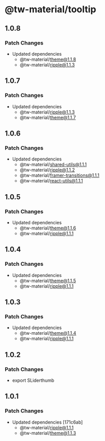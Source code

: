 # @tw-material/tooltip

## 1.0.8

### Patch Changes

- Updated dependencies
  - @tw-material/theme@1.1.8
  - @tw-material/ripple@1.1.3

## 1.0.7

### Patch Changes

- Updated dependencies
  - @tw-material/ripple@1.1.3
  - @tw-material/theme@1.1.7

## 1.0.6

### Patch Changes

- Updated dependencies
  - @tw-material/shared-utils@1.1.1
  - @tw-material/ripple@1.1.2
  - @tw-material/framer-transitions@1.1.1
  - @tw-material/react-utils@1.1.1

## 1.0.5

### Patch Changes

- Updated dependencies
  - @tw-material/theme@1.1.6
  - @tw-material/ripple@1.1.1

## 1.0.4

### Patch Changes

- Updated dependencies
  - @tw-material/theme@1.1.5
  - @tw-material/ripple@1.1.1

## 1.0.3

### Patch Changes

- Updated dependencies
  - @tw-material/theme@1.1.4
  - @tw-material/ripple@1.1.1

## 1.0.2

### Patch Changes

- export SLiderthumb

## 1.0.1

### Patch Changes

- Updated dependencies [171c6ab]
  - @tw-material/ripple@1.1.1
  - @tw-material/theme@1.1.3
